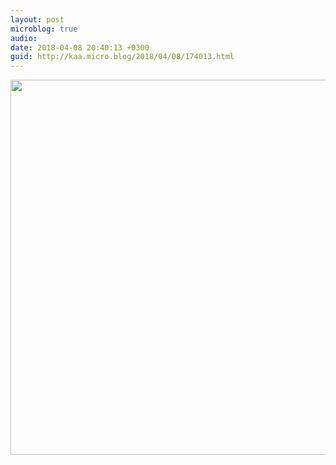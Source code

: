 ```yaml
---
layout: post
microblog: true
audio: 
date: 2018-04-08 20:40:13 +0300
guid: http://kaa.micro.blog/2018/04/08/174013.html
---
```



<img src="https://micro.kaa.bz/uploads/2018/3b1f2e3fbc.jpg" width="600" height="600" />
